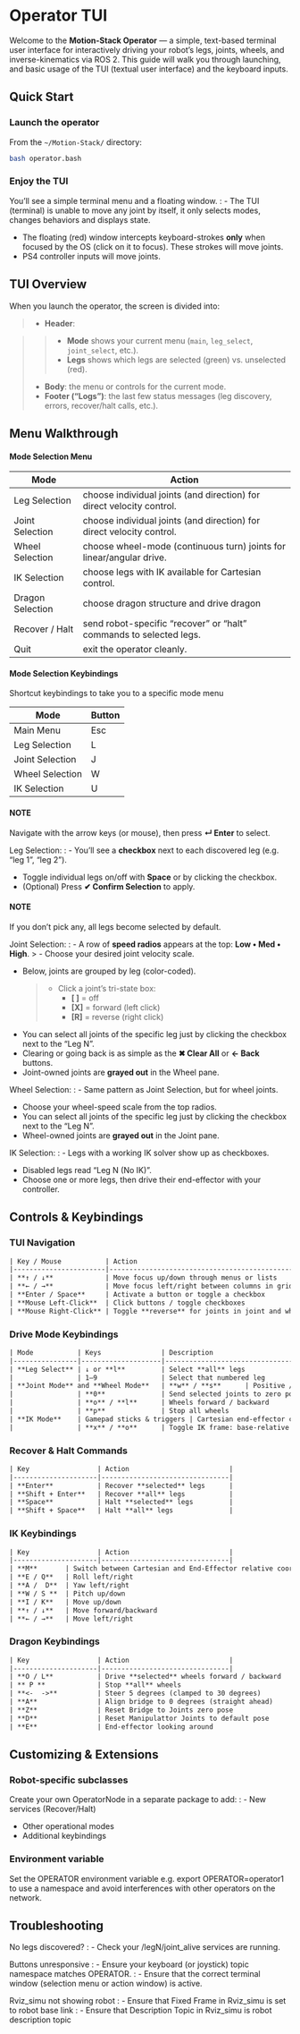 # Operator TUI

Welcome to the **Motion-Stack Operator** — a simple, text-based terminal user interface for interactively driving your robot’s legs, joints, wheels, and inverse-kinematics via ROS 2. This guide will walk you through launching, and basic usage of the TUI (textual user interface) and the keyboard inputs.

## Quick Start

### Launch the operator

From the `~/Motion-Stack/` directory:

```bash
bash operator.bash
```

### Enjoy the TUI

You’ll see a simple terminal menu and a floating window.
: - The TUI (terminal) is unable to move any joint by itself, it only selects modes, changes behaviors and displays state.
  - The floating (red) window intercepts keyboard-strokes **only** when focused by the OS (click on it to focus). These strokes will move joints.
  - PS4 controller inputs will move joints.

## TUI Overview

When you launch the operator, the screen is divided into:

> - **Header**:

> > - **Mode** shows your current menu (`main`, `leg_select`, `joint_select`, etc.).
> > - **Legs** shows which legs are selected (green) vs. unselected (red).
> - **Body**: the menu or controls for the current mode.
> - **Footer (“Logs”)**: the last few status messages (leg discovery, errors, recover/halt calls, etc.).

## Menu Walkthrough

#### Mode Selection Menu

| Mode          | Action                                                                |
|-----------------|-----------------------------------------------------------------------|
| Leg Selection   | choose individual joints (and direction) for direct velocity control. |
| Joint Selection | choose individual joints (and direction) for direct velocity control. |
| Wheel Selection | choose wheel-mode (continuous turn) joints for linear/angular drive.  |
| IK Selection    | choose legs with IK available for Cartesian control.                  |
| Dragon Selection| choose dragon structure and drive dragon                  |
| Recover / Halt  | send robot-specific “recover” or “halt” commands to selected legs.    |
| Quit            | exit the operator cleanly.                                            |

#### Mode Selection Keybindings
Shortcut keybindings to take you to a specific mode menu

| Mode          | Button                                                                |
|-----------------|-----------------------------------------------------------------------|
| Main Menu       | Esc|
| Leg Selection   | L  |
| Joint Selection | J  |
| Wheel Selection | W  |
| IK Selection    | U  |



#### NOTE
Navigate with the arrow keys (or mouse), then press **↵ Enter** to select.

Leg Selection:
: - You’ll see a **checkbox** next to each discovered leg (e.g. “leg 1”, “leg 2”).
  - Toggle individual legs on/off with **Space** or by clicking the checkbox.
  - (Optional) Press **✔ Confirm Selection** to apply.

#### NOTE
If you don’t pick any, all legs become selected by default.

Joint Selection:
: - A row of **speed radios** appears at the top: **Low • Med • High**.
    > - Choose your desired joint velocity scale.
  - Below, joints are grouped by leg (color-coded).
    > - Click a joint’s tri-state box:
    >   - **[ ]** = off
    >   - **[X]** = forward (left click)
    >   - **[R]** = reverse (right click)
  - You can select all joints of the specific leg just by clicking the checkbox next to the “Leg N”.
  - Clearing or going back is as simple as the **✖ Clear All** or **← Back** buttons.
  - Joint-owned joints are **grayed out** in the Wheel pane.

Wheel Selection:
: - Same pattern as Joint Selection, but for wheel joints.
  - Choose your wheel-speed scale from the top radios.
  - You can select all joints of the specific leg just by clicking the checkbox next to the “Leg N”.
  - Wheel-owned joints are **grayed out** in the Joint pane.

IK Selection:
: - Legs with a working IK solver show up as checkboxes.
  - Disabled legs read “Leg N (No IK)”.
  - Choose one or more legs, then drive their end-effector with your controller.

## Controls & Keybindings

### TUI Navigation

```default
| Key / Mouse           | Action                                           |
|-----------------------|--------------------------------------------------|
| **↑ / ↓**             | Move focus up/down through menus or lists        |
| **← / →**             | Move focus left/right between columns in grids   |
| **Enter / Space**     | Activate a button or toggle a checkbox           |
| **Mouse Left-Click**  | Click buttons / toggle checkboxes                |
| **Mouse Right-Click** | Toggle **reverse** for joints in joint and wheel modes|
```

### Drive Mode Keybindings

```default
| Mode           | Keys               | Description                                |
|----------------|--------------------|--------------------------------------------|
| **Leg Select** | ↓ or **l**         | Select **all** legs               |
|                | 1–9                | Select that numbered leg                   |
| **Joint Mode** and **Wheel Mode**   | **w** / **s**      | Positive / negative joint velocity |
|                | **0**              | Send selected joints to zero position      |
|                | **o** / **l**      | Wheels forward / backward                  |
|                | **p**              | Stop all wheels                            |
| **IK Mode**    | Gamepad sticks & triggers | Cartesian end-effector control    |
|                | **x** / **o**      | Toggle IK frame: base-relative / ee-relative |
```

### Recover & Halt Commands

```default
| Key                 | Action                         |
|---------------------|--------------------------------|
| **Enter**           | Recover **selected** legs      |
| **Shift + Enter**   | Recover **all** legs           |
| **Space**           | Halt **selected** legs         |
| **Shift + Space**   | Halt **all** legs              |
```

### IK Keybindings

```default
| Key                 | Action                         |
|---------------------|--------------------------------|
| **M**       | Switch between Cartesian and End-Effector relative coordinate frame |
| **E / Q**   | Roll left/right                                                     |
| **A /  D**  | Yaw left/right                                                      |
| **W / S **  | Pitch up/down                                                       |
| **I / K**   | Move up/down                                                        |
| **↑ / ↓**   | Move forward/backward                                               |
| **← / →**   | Move left/right                                                     |
```

### Dragon Keybindings

```default
| Key                 | Action                         |
|---------------------|--------------------------------|
| **O / L**           | Drive **selected** wheels forward / backward    |
| ** P **             | Stop **all** wheels                             |
| **<-  ->**          | Steer 5 degrees (clamped to 30 degrees)         |
| **A**               | Align bridge to 0 degrees (straight ahead)      |
| **Z**               | Reset Bridge to Joints zero pose                |
| **D**               | Reset Manipulattor Joints to default pose       |
| **E**               | End-effector looking around                     |
```


## Customizing & Extensions

### Robot-specific subclasses

Create your own OperatorNode in a separate package to add:
: - New services (Recover/Halt)
  - Other operational modes
  - Additional keybindings

### Environment variable

Set the OPERATOR environment variable e.g. export OPERATOR=operator1 to use a namespace and avoid interferences with other operators on the network.

## Troubleshooting

No legs discovered?
: - Check your /legN/joint_alive services are running.

Buttons unresponsive
: - Ensure your keyboard (or joystick) topic namespace matches OPERATOR.
: - Ensure that the correct terminal window (selection menu or action window) is active. 

Rviz_simu not showing robot
: - Ensure that Fixed Frame in Rviz_simu is set to robot base link
: - Ensure that Description Topic in Rviz_simu is robot description topic